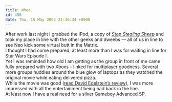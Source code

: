 ```yaml
---
title: Whoa.
id: 456
date: Thu, 15 May 2003 21:36:34 +0000
---
```


After work last night I grabbed the iPod, a copy of [*Stop Stealing Sheep*](http://www.amazon.com/exec/obidos/tg/detail/-/0201703394/qid=1053057375/sr=8-1/ref=sr_8_1/103-3235668-9299013?v=glance&s=books&n=507846) and took my place in line with the other geeks and dweebs — all of us in line to see Neo kick some virtual butt in the Matrix.  
 I thought I had come prepared, at least more than I was for waiting in line for Star Wars Episode I.  
 Yet I was reminded how old I am getting as the group in front of me came fully prepared with two Xboxs – linked for multiplayer goodness. Several more groups huddles around the blue glow of laptops as they watched the original movie while eating delivered pizza.  
 While the movie was good ([read David Edelstein’s review](http://slate.msn.com/id/2082928/)), I was more impressed with all the entertainment being had back in the line.  
 At least now I have a real need for a silver Gameboy Advanced <span class="caps">SP</span>.


